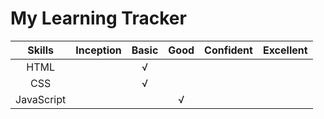 My Learning Tracker
===================




| Skills         | Inception    | Basic        | Good         | Confident    | Excellent    |
| :------------: | :----------: | :----------: | :----------: | :----------: | :----------: |
| HTML           |              |     √        |              |              |              |
| CSS            |              |     √        |              |              |              |
| JavaScript     |              |              |   √          |              |              |
 

